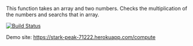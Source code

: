 This function takes an array and two numbers. Checks the multiplication
of the numbers and searchs that in array.

[![Build Status](https://travis-ci.org/bduman3/demoapp.svg?branch=master)](https://travis-ci.org/bduman3/demoapp)

Demo site: https://stark-peak-71222.herokuapp.com/compute

